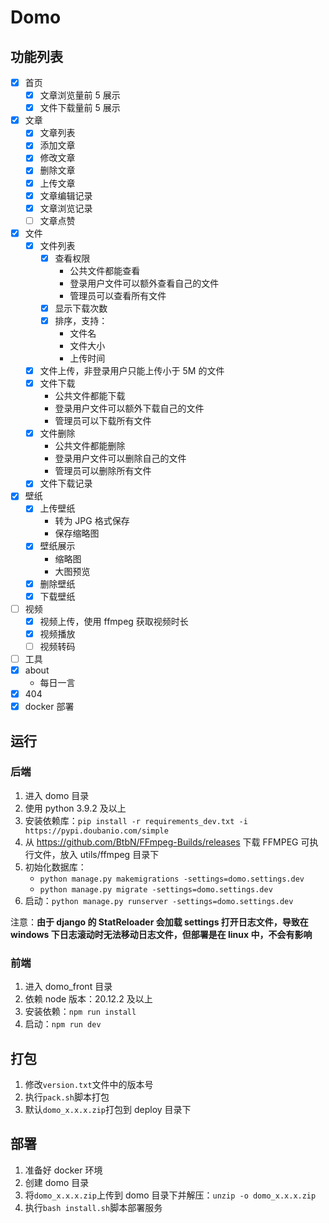 # Domo

## 功能列表

- [x] 首页
  - [x] 文章浏览量前 5 展示
  - [x] 文件下载量前 5 展示
- [x] 文章
  - [x] 文章列表
  - [x] 添加文章
  - [x] 修改文章
  - [x] 删除文章
  - [x] 上传文章
  - [x] 文章编辑记录
  - [x] 文章浏览记录
  - [ ] 文章点赞
- [x] 文件
  - [x] 文件列表
    - [x] 查看权限
      - 公共文件都能查看
      - 登录用户文件可以额外查看自己的文件
      - 管理员可以查看所有文件
    - [x] 显示下载次数
    - [x] 排序，支持：
      - 文件名
      - 文件大小
      - 上传时间
  - [x] 文件上传，非登录用户只能上传小于 5M 的文件
  - [x] 文件下载
    - 公共文件都能下载
    - 登录用户文件可以额外下载自己的文件
    - 管理员可以下载所有文件
  - [x] 文件删除
    - 公共文件都能删除
    - 登录用户文件可以删除自己的文件
    - 管理员可以删除所有文件
  - [x] 文件下载记录
- [x] 壁纸
  - [x] 上传壁纸
    - 转为 JPG 格式保存
    - 保存缩略图
  - [x] 壁纸展示
    - 缩略图
    - 大图预览
  - [x] 删除壁纸
  - [x] 下载壁纸
- [ ] 视频
  - [x] 视频上传，使用 ffmpeg 获取视频时长
  - [x] 视频播放
  - [ ] 视频转码
- [ ] 工具
- [x] about
  - 每日一言
- [x] 404
- [x] docker 部署

## 运行

### 后端

1. 进入 domo 目录
2. 使用 python 3.9.2 及以上
3. 安装依赖库：`pip install -r requirements_dev.txt -i https://pypi.doubanio.com/simple`
4. 从 <https://github.com/BtbN/FFmpeg-Builds/releases> 下载 FFMPEG 可执行文件，放入 utils/ffmpeg 目录下
5. 初始化数据库：
   - `python manage.py makemigrations -settings=domo.settings.dev`
   - `python manage.py migrate -settings=domo.settings.dev`
6. 启动：`python manage.py runserver -settings=domo.settings.dev`

注意：**由于 django 的 StatReloader 会加载 settings 打开日志文件，导致在 windows 下日志滚动时无法移动日志文件，但部署是在 linux 中，不会有影响**

### 前端

1. 进入 domo_front 目录
2. 依赖 node 版本：20.12.2 及以上
3. 安装依赖：`npm run install`
4. 启动：`npm run dev`

## 打包

1. 修改`version.txt`文件中的版本号
2. 执行`pack.sh`脚本打包
3. 默认`domo_x.x.x.zip`打包到 deploy 目录下

## 部署

1. 准备好 docker 环境
2. 创建 domo 目录
3. 将`domo_x.x.x.zip`上传到 domo 目录下并解压：`unzip -o domo_x.x.x.zip`
4. 执行`bash install.sh`脚本部署服务
